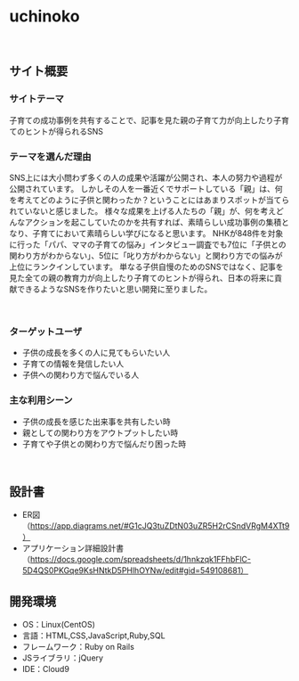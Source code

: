 # uchinoko
​
## サイト概要
### サイトテーマ
子育ての成功事例を共有することで、記事を見た親の子育て力が向上したり子育てのヒントが得られるSNS
​
### テーマを選んだ理由
SNS上には大小問わず多くの人の成果や活躍が公開され、本人の努力や過程が公開されています。
しかしその人を一番近くでサポートしている「親」は、何を考えてどのように子供と関わったか？ということにはあまりスポットが当てられていないと感じました。
様々な成果を上げる人たちの「親」が、何を考えどんなアクションを起こしていたのかを共有すれば、素晴らしい成功事例の集積となり、子育てにおいて素晴らしい学びになると思います。
NHKが848件を対象に行った「パパ、ママの子育ての悩み」インタビュー調査でも7位に「子供との関わり方がわからない」、5位に「叱り方がわからない」と関わり方での悩みが上位にランクインしています。
単なる子供自慢のためのSNSではなく、記事を見た全ての親の教育力が向上したり子育てのヒントが得られ、日本の将来に貢献できるようなSNSを作りたいと思い開発に至りました。

​
### ターゲットユーザ
- 子供の成長を多くの人に見てもらいたい人
- 子育ての情報を発信したい人
- 子供への関わり方で悩んでいる人
​
### 主な利用シーン
- 子供の成長を感じた出来事を共有したい時
- 親としての関わり方をアウトプットしたい時
- 子育てや子供との関わり方で悩んだり困った時

​
## 設計書
 - ER図（https://app.diagrams.net/#G1cJQ3tuZDtN03uZR5H2rCSndVRgM4XTt9）
 - アプリケーション詳細設計書（https://docs.google.com/spreadsheets/d/1hnkzqk1FFhbFlC-5D4QS0PKGqe9KsHNtkD5PHlhOYNw/edit#gid=549108681）


## 開発環境
- OS：Linux(CentOS)
- 言語：HTML,CSS,JavaScript,Ruby,SQL
- フレームワーク：Ruby on Rails
- JSライブラリ：jQuery
- IDE：Cloud9